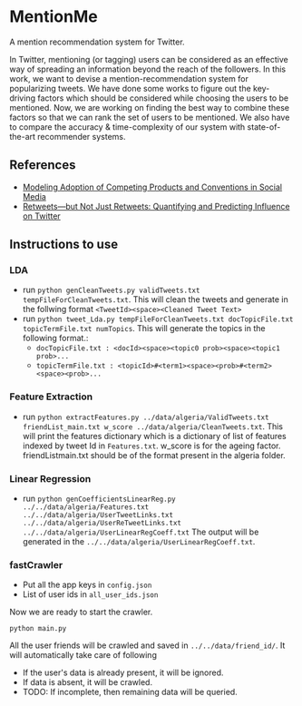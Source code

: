 # MentionMe

A mention recommendation system for Twitter.

In Twitter, mentioning (or tagging) users can be considered as an effective way of spreading an information beyond the reach of the followers. In this work, we want to devise a mention-recommendation system for popularizing tweets. We have done some works to figure out the key-driving factors which should be considered while choosing the users to be mentioned. Now, we are working on finding the best way to combine these factors so that we can rank the set of users to be mentioned. We also have to compare the accuracy & time-complexity of our system with state-of-the-art recommender systems.

## References

* [Modeling Adoption of Competing Products and Conventions in Social Media](http://arxiv.org/pdf/1406.0516v2.pdf)
* [Retweets—but Not Just Retweets: Quantifying and Predicting Influence on Twitter](http://www.eecs.harvard.edu/econcs/pubs/Rosenman_thesis.pdf)

## Instructions to use

### LDA
* run ```python genCleanTweets.py validTweets.txt tempFileForCleanTweets.txt```. This will clean the tweets and generate in the follwing format ```<TweetId><space><Cleaned Tweet Text>```
* run ```python tweet_Lda.py tempFileForCleanTweets.txt docTopicFile.txt topicTermFile.txt numTopics```. This will generate the topics in the following format.:
  *  ```docTopicFile.txt : <docId><space><topic0 prob><space><topic1 prob>...```
  *  ```topicTermFile.txt : <topicId>#<term1><space><prob>#<term2><space><prob>...```
  
### Feature Extraction
* run ```python extractFeatures.py ../data/algeria/ValidTweets.txt friendList_main.txt w_score ../data/algeria/CleanTweets.txt```. This will print the features dictionary which is a dictionary of list of features indexed by tweet Id in ```Features.txt```. w_score is for the ageing factor. friendListmain.txt should be of the format present in the algeria folder.

### Linear Regression
* run ```python genCoefficientsLinearReg.py ../../data/algeria/Features.txt ../../data/algeria/UserTweetLinks.txt ../../data/algeria/UserReTweetLinks.txt ../../data/algeria/UserLinearRegCoeff.txt``` The output will be generated in the ```../../data/algeria/UserLinearRegCoeff.txt```.

### fastCrawler

* Put all the app keys in `config.json`
* List of user ids in `all_user_ids.json`

Now we are ready to start the crawler.
```
python main.py
```
All the user friends will be crawled and saved in `../../data/friend_id/`. It will automatically take care of following
* If the user's data is already present, it will be ignored.
* If data is absent, it will be crawled.
* TODO: If incomplete, then remaining data will be queried.
